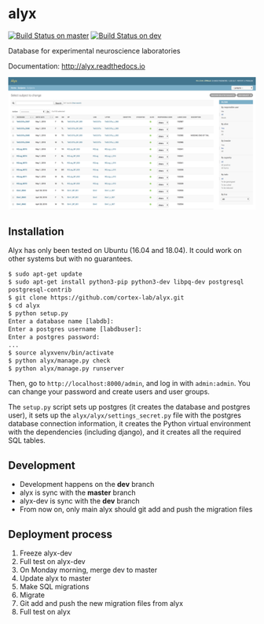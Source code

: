# alyx

[![Build Status on master](https://travis-ci.org/cortex-lab/alyx.svg?branch=master)](https://travis-ci.org/cortex-lab/alyx)
[![Build Status on dev](https://travis-ci.org/cortex-lab/alyx.svg?branch=dev)](https://travis-ci.org/cortex-lab/alyx)

Database for experimental neuroscience laboratories

Documentation: http://alyx.readthedocs.io

![Screenshot of alyx](docs/alyx_screen0.png)

## Installation

Alyx has only been tested on Ubuntu (16.04 and 18.04). It could work on other systems but with no guarantees.

```
$ sudo apt-get update
$ sudo apt-get install python3-pip python3-dev libpq-dev postgresql postgresql-contrib
$ git clone https://github.com/cortex-lab/alyx.git
$ cd alyx
$ python setup.py
Enter a database name [labdb]:
Enter a postgres username [labdbuser]:
Enter a postgres password:
...
$ source alyxvenv/bin/activate
$ python alyx/manage.py check
$ python alyx/manage.py runserver
```

Then, go to `http://localhost:8000/admin`, and log in with `admin:admin`. You can change your password and create users and user groups.

The `setup.py` script sets up postgres (it creates the database and postgres user), it sets up the `alyx/alyx/settings_secret.py` file with the postgres database connection information, it creates the Python virtual environment with the dependencies (including django), and it creates all the required SQL tables.


## Development

* Development happens on the **dev** branch
* alyx is sync with the **master** branch
* alyx-dev is sync with the **dev** branch
* From now on, only main alyx should git add and push the migration files


## Deployment process

1. Freeze alyx-dev
2. Full test on alyx-dev
3. On Monday morning, merge dev to master
4. Update alyx to master
5. Make SQL migrations
6. Migrate
7. Git add and push the new migration files from alyx
8. Full test on alyx
